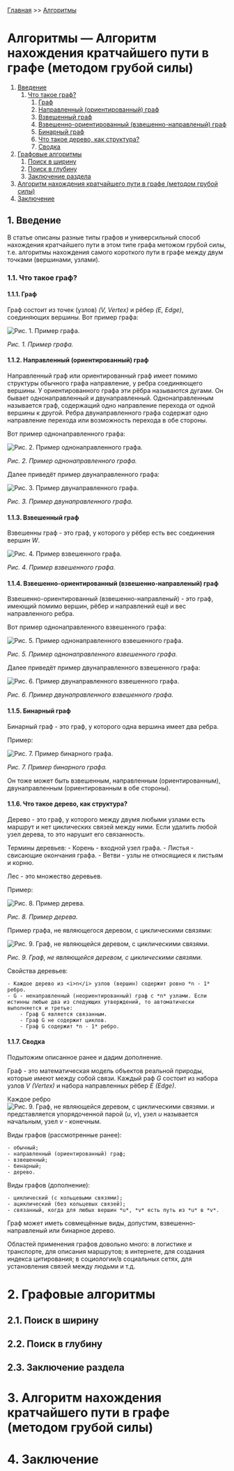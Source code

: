 [Главная](https://dmitriysidyakin.github.io/CSharp-Tutorials/) >> [Алгоритмы](https://dmitriysidyakin.github.io/CSharp-Tutorials/csharp-articles/ru-ru/algorithms-on-csharp/)

# Алгоритмы — Алгоритм нахождения кратчайшего пути в графе (методом грубой силы)

1. [Введение](#1-введение)
	1. [Что такое граф?](#11-что-такое-граф)
		1. [Граф](#111-граф)
		2. [Направленный (ориентированный) граф](#112-направленный-ориентированный-граф)
		3. [Взвешенный граф](#113-взвешенный-граф)
		4. [Взвешенно-ориентированный (взвешенно-направленый) граф](#114-взвешенно-ориентированный-взвешенно-направленый-граф)
		5. [Бинарный граф](#115-бинарный-граф)
		6. [Что такое дерево, как структура?](#116-что-такое-дерево-как-структура)
		7. [Сводка](#117-сводка)
2. [Графовые алгоритмы](#2-графовые-алгоритмы)
	1. [Поиск в ширину](#21-поиск-в-ширину)
	2. [Поиск в глубину](#22-поиск-в-глубину)
	3. [Заключение раздела](#23-заключение-раздела)
3. [Алгоритм нахождения кратчайшего пути в графе (методом грубой силы)](#3-алгоритм-нахождения-кратчайшего-пути-в-графе-методом-грубой-силы)
4. [Заключение](#4-заключение)


## 1. Введение

В статье описаны разные типы графов и универсильный способ нахождения кратчайшего пути в этом типе графа метожом грубой силы, т.е. алгоритмы нахождения самого короткого пути в графе между двум точками (вершинами, узлами).

### 1.1. Что такое граф?

#### 1.1.1. Граф

Граф состоит из точек (узлов) *(V, Vertex)* и рёбер *(E, Edge)*, соединяющих вершины. Вот пример графа:

![Рис. 1. Пример графа.](img/graph.svg)

*Рис. 1. Пример графа.*

#### 1.1.2. Направленный (ориентированный) граф

Направленный граф или ориентированный граф имеет помимо структуры обычного графа направление, у ребра соединяющего вершины. У ориентированного графа эти рёбра называются дугами. Он бывает однонаправленный и двунаправленный. Однонаправленным называется граф, содержащий одно направление перехода от одной вершины к другой. Ребра двунаправленного графа содержат одно направление перехода или возможность перехода в обе стороны.

Вот пример однонаправленного графа:

![Рис. 2. Пример однонаправленного графа.](img/graph-s.svg)

*Рис. 2. Пример однонаправленного графа.*

Далее приведёт пример двунаправленного графа:

![Рис. 3. Пример двунаправленного графа.](img/graph-d.svg)

*Рис. 3. Пример двунаправленного графа.*

#### 1.1.3. Взвешенный граф

Взвешенны граф - это граф, у которого у рёбер есть вес соединения вершин *W*.

![Рис. 4. Пример взвешенного графа.](img/graph-w.svg)

*Рис. 4. Пример взвешенного графа.*

#### 1.1.4. Взвешенно-ориентированный (взвешенно-направленый) граф

Взвешенно-ориентированный (взвешенно-направленый) - это граф, имеющий помимо вершин, рёбер и направлений ещё и вес направленного ребра.

Вот пример однонаправленного взвешенного графа:

![Рис. 5. Пример однонаправленного взвешенного графа.](img/graph-sw.svg)

*Рис. 5. Пример однонаправленного взвешенного графа.*

Далее приведёт пример двунаправленного взвешенного графа:

![Рис. 6. Пример двунаправленного взвешенного графа.](img/graph-dw.svg)

*Рис. 6. Пример двунаправленного взвешенного графа.*

#### 1.1.5. Бинарный граф

Бинарный граф - это граф, у которого одна вершина имеет два ребра.

Пример:

![Рис. 7. Пример бинарного графа.](img/graph-b.svg)

*Рис. 7. Пример бинарного графа.*

Он тоже может быть взвешенным, направленным (ориентированным), двунаправленным (ориентированным в обе стороны).

#### 1.1.6. Что такое дерево, как структура?

Дерево - это граф, у которого между двумя любыми узлами есть маршрут и нет циклических связей между ними. Если удалить любой узел дерева, то это нарушит его связанность.

Термины деревьев:
	- Корень - входной узел графа.
	- Листья  - свисающие окончания графа.
	- Ветви - узлы не относящиеся к листьям и корню.

Лес - это множество деревьев.

Пример:

![Рис. 8. Пример дерева.](img/graph-tree.svg)

*Рис. 8. Пример дерева.*

Пример графа, не являющегося деревом, с циклическими связями:

![Рис. 9. Граф, не являющейся деревом, с циклическими связями.](img/graph-cyclical.svg)

*Рис. 9. Граф, не являющейся деревом, с циклическими связями.*

Свойства деревьев:

	- Каждое дерево из <i>n</i> узлов (вершин) содержит ровно *n - 1* ребро.
	- G - ненаправленный (неориентированный) граф c *n* узлами. Если истинны любые два из следующих утверждений, то автоматически выполняется и третье:
		- Граф G является связанным.
		- Граф G не содержит циклов.
		- Граф G содержит *n - 1* ребро.

#### 1.1.7. Сводка

Подытожим описанное ранее и дадим дополнение.

Граф - это математическая модель объектов реальной природы, которые имеют между собой связи. Каждый раф *G* состоит из набора узлов *V (Vertex)* и набора направленных рёбер *E (Edge)*.

Каждое ребро ![Рис. 9. Граф, не являющейся деревом, с циклическими связями.](img/f01eE.PNG) и представляется упорядоченной парой (*u*, *v*), узел *u* называется начальным, узел *v* - конечным.

Виды графов (рассмотренные ранее):

	- обычный;
	- направленный (ориентированный) граф;
	- взвешенный;
	- бинарный;
	- дерево.

Виды графов (дополнение):

	- циклический (с кольцевыми связями);
	- ациклический (без кольцевых связей);
	- связанный, когда для любых вершин *u*, *v* есть путь из *u* в *v*.
	
Граф может иметь совмещённые виды, допустим, взвешенно-направленый или бинарное дерево.

Областей применения графов довольно много: в логистике и транспорте, для описания маршрутов; в интернете, для создания индекса цитирования; в социологии/в социальных сетях, для установления связей между людьми и т.д.


# 2. Графовые алгоритмы

##  2.1. Поиск в ширину

##  2.2. Поиск в глубину

## 	2.3. Заключение раздела

# 3. Алгоритм нахождения кратчайшего пути в графе (методом грубой силы)

# 4. Заключение
